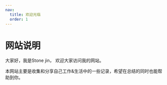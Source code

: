 ```yaml
---
nav:
  title: 欢迎光临
  order: 1
---
```


# 网站说明

大家好，我是Stone jin， 欢迎大家访问我的网站。

本网站主要是收集和分享自己工作&生活中的一些记录，希望在总结的同时也能帮助到你。
